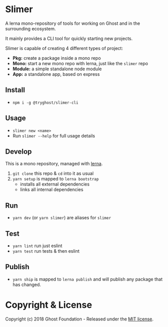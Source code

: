# Slimer

A lerna mono-repository of tools for working on Ghost and in the surrounding ecosystem.

It mainly provides a CLI tool for quickly starting new projects. 

Slimer is capable of creating 4 different types of project:
- **Pkg:**    create a package inside a mono repo
- **Mono:**   start a new mono repo with lerna, just like the `slimer` repo
- **Module:** a simple standalone node module
- **App:**    a standalone app, based on express

## Install

- `npm i -g @tryghost/slimer-cli`

## Usage

- `slimer new <name>`
- Run `slimer --help` for full usage details

## Develop

This is a mono repository, managed with [lerna](https://lernajs.io/). 

1. `git clone` this repo & `cd` into it as usual
2. `yarn setup` is mapped to `lerna bootstrap`
   - installs all external dependencies  
   - links all internal dependencies

## Run

- `yarn dev` (or `yarn slimer`) are aliases for `slimer`

## Test

- `yarn lint` run just eslint
- `yarn test` run tests & then eslint

## Publish

- `yarn ship` is mapped to `lerna publish` and will publish any package that has changed.

# Copyright & License

Copyright (c) 2018 Ghost Foundation - Released under the [MIT license](LICENSE).
